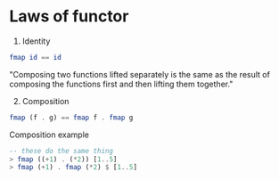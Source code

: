 # Laws of functor

1. Identity
```haskell
fmap id == id
```
"Composing two functions lifted separately is the same as the result of composing the functions first and then lifting them together."

2. Composition
```haskell
fmap (f . g) == fmap f . fmap g
```

Composition example
```haskell
-- these do the same thing
> fmap ((+1) . (*2)) [1..5]
> fmap (+1) . fmap (*2) $ [1..5]
```
